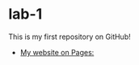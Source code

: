 # lab-1

This is my first repository on GitHub!

- [My website on Pages:](https://toyins-m.github.io/lab-1/)

